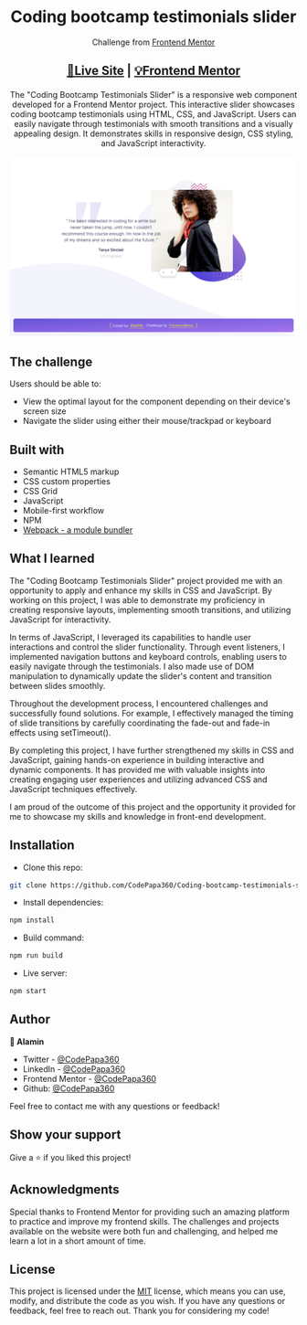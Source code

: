 <h1 align="center">Coding bootcamp testimonials slider</h1>
<div align="center">

Challenge from [Frontend Mentor](https://www.frontendmentor.io/profile/CodePapa360)

</div>

<h2 align="center">

[🚀Live Site](https://coding-bootcamp-testimonials-codepapa.netlify.app/)
|
[💡Frontend Mentor]()

</h2>

<p align="center">
The "Coding Bootcamp Testimonials Slider" is a responsive web component developed for a Frontend Mentor project. This interactive slider showcases coding bootcamp testimonials using HTML, CSS, and JavaScript. Users can easily navigate through testimonials with smooth transitions and a visually appealing design. It demonstrates skills in responsive design, CSS styling, and JavaScript interactivity.
</p>

<a align="center" href="https://coding-bootcamp-testimonials-codepapa.netlify.app/">

![Screenshot](./screenshots/Coding-bootcamp-testimonials-slider-codepapa360.png)

</a>

## The challenge

Users should be able to:

- View the optimal layout for the component depending on their device's screen size
- Navigate the slider using either their mouse/trackpad or keyboard

## Built with

- Semantic HTML5 markup
- CSS custom properties
- CSS Grid
- JavaScript
- Mobile-first workflow
- NPM
- [Webpack - a module bundler](https://webpack.js.org/)

## What I learned

The "Coding Bootcamp Testimonials Slider" project provided me with an opportunity to apply and enhance my skills in CSS and JavaScript. By working on this project, I was able to demonstrate my proficiency in creating responsive layouts, implementing smooth transitions, and utilizing JavaScript for interactivity.

In terms of JavaScript, I leveraged its capabilities to handle user interactions and control the slider functionality. Through event listeners, I implemented navigation buttons and keyboard controls, enabling users to easily navigate through the testimonials. I also made use of DOM manipulation to dynamically update the slider's content and transition between slides smoothly.

Throughout the development process, I encountered challenges and successfully found solutions. For example, I effectively managed the timing of slide transitions by carefully coordinating the fade-out and fade-in effects using setTimeout().

By completing this project, I have further strengthened my skills in CSS and JavaScript, gaining hands-on experience in building interactive and dynamic components. It has provided me with valuable insights into creating engaging user experiences and utilizing advanced CSS and JavaScript techniques effectively.

I am proud of the outcome of this project and the opportunity it provided for me to showcase my skills and knowledge in front-end development.

## Installation

- Clone this repo:

```sh
git clone https://github.com/CodePapa360/Coding-bootcamp-testimonials-slider.git
```

- Install dependencies:

```sh
npm install
```

- Build command:

```sh
npm run build
```

- Live server:

```sh
npm start
```

## Author

<b>👤 Alamin</b>

- Twitter - [@CodePapa360](https://www.twitter.com/CodePapa360)
- LinkedIn - [@CodePapa360](https://www.linkedin.com/in/codepapa360)
- Frontend Mentor - [@CodePapa360](https://www.frontendmentor.io/profile/CodePapa360)
- Github: [@CodePapa360](https://github.com/codepapa360)

Feel free to contact me with any questions or feedback!

## Show your support

Give a ⭐️ if you liked this project!

## Acknowledgments

Special thanks to Frontend Mentor for providing such an amazing platform to practice and improve my frontend skills. The challenges and projects available on the website were both fun and challenging, and helped me learn a lot in a short amount of time.

## License

This project is licensed under the [MIT](https://github.com/CodePapa360/Coding-bootcamp-testimonials-slider/blob/main/LICENSE.md) license, which means you can use, modify, and distribute the code as you wish. If you have any questions or feedback, feel free to reach out. Thank you for considering my code!
